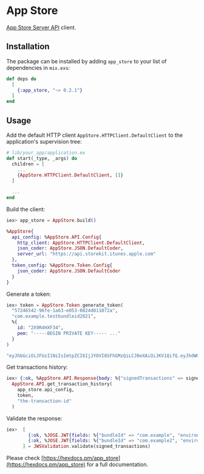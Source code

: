 # App Store

[App Store Server API](https://developer.apple.com/documentation/appstoreserverapi) client.

## Installation

The package can be installed
by adding `app_store` to your list of dependencies in `mix.exs`:

```elixir
def deps do
  [
    {:app_store, "~> 0.2.1"}
  ]
end
```

## Usage

Add the default HTTP client `AppStore.HTTPClient.DefaultClient` to the application's supervision tree:

```elixir
# lib/your_app/application.ex
def start(_type, _args) do
  children = [
    ...
    {AppStore.HTTPClient.DefaultClient, []}
  ]

  ...
end
```

Build the client:

```elixir
iex> app_store = AppStore.build()

%AppStore{
  api_config: %AppStore.API.Config{
    http_client: AppStore.HTTPClient.DefaultClient,
    json_coder: AppStore.JSON.DefaultCoder,
    server_url: "https://api.storekit.itunes.apple.com"
  },
  token_config: %AppStore.Token.Config{
    json_coder: AppStore.JSON.DefaultCoder
  }
}
```

Generate a token:

```elixir
iex> token = AppStore.Token.generate_token(
  "57246542-96fe-1a63-e053-0824d011072a",
  "com.example.testbundleid2021",
  %{
    id: "2X9R4HXF34",
    pem: "-----BEGIN PRIVATE KEY----- ..."
  }
)

"eyJhbGciOiJFUzI1NiIsImtpZCI6IjJYOVI0SFhGMzQiLCJ0eXAiOiJKV1QifQ.eyJhdWQiOiJhcHBzdG9yZWNvbm5lY3QtdjEiLCJiaWQiOiJjb20uZXhhbXBsZS50ZXN0YnVuZGxlaWQyMDIxIiwiZXhwIjoxNjI5NTA2MjQwLCJpYXQiOjE2Mjk1MDI3MDAsImlzcyI6IjU3MjQ2NTQyLTk2ZmUtMWE2My1lMDUzLTA4MjRkMDExMDcyYSIsIm5vbmNlIjoiMnFlaWc0a2wxOTQ0aHFhbmVzMDAwMGMxIn0.gYa_A7J6a6UAyBTAohf4gj28jT0k-OX1CW8cwsVGb4EewEm3owdsv6iWvzt7SutCndCBg5hPfNFWuZ0Au20HxA"
```

Get transactions history:

```elixir
iex> {:ok, %AppStore.API.Response{body: %{"signedTransactions" => signed_transactions} = body, status: status}} =
  AppStore.API.get_transaction_history(
    app_store.api_config,
    token,
    "the-transaction-id"
  )
```

Validate the response:

```elixir
iex>  [
        {:ok, %JOSE.JWT{fields: %{"bundleId" => "com.example", "environment" => "Sandbox", "signedDate" => 1_672_956_154_000}}},
        {:ok, %JOSE.JWT{fields: %{"bundleId" => "com.example2", "environment" => "Sandbox", "signedDate" => 1_672_956_154_000}}}
      ] = JWSValidation.validate(signed_transactions)
```

Please check [https://hexdocs.pm/app_store](https://hexdocs.pm/app_store) for a full documentation.
